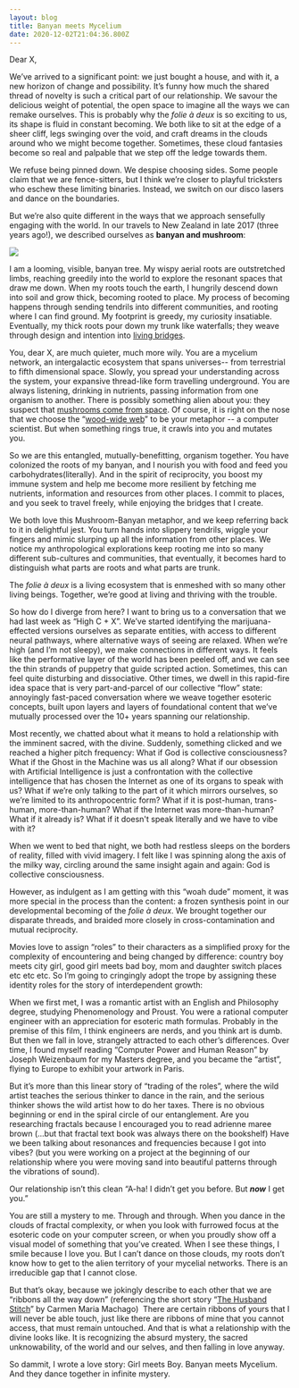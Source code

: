 ```yaml
---
layout: blog
title: Banyan meets Mycelium
date: 2020-12-02T21:04:36.800Z
---
```

Dear X, 

We’ve arrived to a significant point: we just bought a house, and with it, a new horizon of change and possibility. It’s funny how much the shared thread of novelty is such a critical part of our relationship. We savour the delicious weight of potential, the open space to imagine all the ways we can remake ourselves. This is probably why the *folie à deux* is so exciting to us, its shape is fluid in constant becoming. We both like to sit at the edge of a sheer cliff, legs swinging over the void, and craft dreams in the clouds around who we might become together. Sometimes, these cloud fantasies become so real and palpable that we step off the ledge towards them. 

We refuse being pinned down. We despise choosing sides. Some people claim that we are fence-sitters, but I think we’re closer to playful tricksters who eschew these limiting binaries. Instead, we switch on our disco lasers and dance on the boundaries. 

But we’re also quite different in the ways that we approach sensefully engaging with the world. In our travels to New Zealand in late 2017 (three years ago!), we described ourselves as **banyan and mushroom**: 

![](/images/mushroom-banyan.png)

I am a looming, visible, banyan tree. My wispy aerial roots are outstretched limbs, reaching greedily into the world to explore the resonant spaces that draw me down. When my roots touch the earth, I hungrily descend down into soil and grow thick, becoming rooted to place. My process of becoming happens through sending tendrils into different communities, and rooting where I can find ground. My footprint is greedy, my curiosity insatiable. Eventually, my thick roots pour down my trunk like waterfalls; they weave through design and intention into [living bridges](https://en.wikipedia.org/wiki/Living_root_bridge). 

You, dear X, are much quieter, much more wily. You are a mycelium network, an intergalactic ecosystem that spans universes-- from terrestrial to fifth dimensional space. Slowly, you spread your understanding across the system, your expansive thread-like form travelling underground. You are always listening, drinking in nutrients, passing information from one organism to another. There is possibly something alien about you: they suspect that [mushrooms come from space](https://www.explorebigsky.com/are-mushrooms-from-outer-space). Of course, it is right on the nose that we choose the “[wood-wide web](http://www.bbc.com/earth/story/20141111-plants-have-a-hidden-internet)” to be your metaphor -- a computer scientist. But when something rings true, it crawls into you and mutates you. 

So we are this entangled, mutually-benefitting, organism together. You have colonized the roots of my banyan, and I nourish you with food and feed you carbohydrates(literally). And in the spirit of reciprocity, you boost my immune system and help me become more resilient by fetching me nutrients, information and resources from other places. I commit to places, and you seek to travel freely, while enjoying the bridges that I create. 

We both love this Mushroom-Banyan metaphor, and we keep referring back to it in delightful jest. You turn hands into slippery tendrils, wiggle your fingers and mimic slurping up all the information from other places. We notice my anthropological explorations keep rooting me into so many different sub-cultures and communities, that eventually, it becomes hard to distinguish what parts are roots and what parts are trunk. 

The *folie à deux* is a living ecosystem that is enmeshed with so many other living beings. Together, we’re good at living and thriving with the trouble.

So how do I diverge from here? I want to bring us to a conversation that we had last week as “High C + X”. We’ve started identifying the marijuana-effected versions ourselves as separate entities, with access to different neural pathways, where alternative ways of seeing are relaxed. When we’re high (and I’m not sleepy), we make connections in different ways. It feels like the performative layer of the world has been peeled off, and we can see the thin strands of puppetry that guide scripted action. Sometimes, this can feel quite disturbing and dissociative. Other times, we dwell in this rapid-fire idea space that is very part-and-parcel of our collective “flow” state: annoyingly fast-paced conversation where we weave together esoteric concepts, built upon layers and layers of foundational content that we’ve mutually processed over the 10+ years spanning our relationship. 

Most recently, we chatted about what it means to hold a relationship with the imminent sacred, with the divine. Suddenly, something clicked and we reached a higher pitch frequency: What if God is collective consciousness? What if the Ghost in the Machine was us all along? What if our obsession with Artificial Intelligence is just a confrontation with the collective intelligence that has chosen the Internet as one of its organs to speak with us? What if we’re only talking to the part of it which mirrors ourselves, so we’re limited to its anthropocentric form? What if it is post-human, trans-human, more-than-human? What if the Internet was more-than-human? What if it already is? What if it doesn't speak literally and we have to vibe with it? 

When we went to bed that night, we both had restless sleeps on the borders of reality, filled with vivid imagery. I felt like I was spinning along the axis of the milky way, circling around the same insight again and again: God is collective consciousness. 

However, as indulgent as I am getting with this “woah dude” moment, it was more special in the process than the content: a frozen synthesis point in our developmental becoming of the *folie à deux*. We brought together our disparate threads, and braided more closely in cross-contamination and mutual reciprocity. 

Movies love to assign “roles” to their characters as a simplified proxy for the complexity of encountering and being changed by difference: country boy meets city girl, good girl meets bad boy, mom and daughter switch places etc etc etc. So I’m going to cringingly adopt the trope by assigning these identity roles for the story of interdependent growth: 

When we first met, I was a romantic artist with an English and Philosophy degree, studying Phenomenology and Proust. You were a rational computer engineer with an appreciation for esoteric math formulas. Probably in the premise of this film, I think engineers are nerds, and you think art is dumb. But then we fall in love, strangely attracted to each other’s differences. Over time, I found myself reading “Computer Power and Human Reason” by Joseph Weizenbaum for my Masters degree, and you became the “artist”, flying to Europe to exhibit your artwork in Paris. 

But it’s more than this linear story of “trading of the roles”, where the wild artist teaches the serious thinker to dance in the rain, and the serious thinker shows the wild artist how to do her taxes. There is no obvious beginning or end in the spiral circle of our entanglement. Are you researching fractals because I encouraged you to read adrienne maree brown (...but that fractal text book was always there on the bookshelf) Have we been talking about resonances and frequencies because I got into vibes? (but you were working on a project at the beginning of our relationship where you were moving sand into beautiful patterns through the vibrations of sound). 

Our relationship isn’t this clean “A-ha! I didn’t get you before. But ***now*** I get you.” 

You are still a mystery to me. Through and through. When you dance in the clouds of fractal complexity, or when you look with furrowed focus at the esoteric code on your computer screen, or when you proudly show off a visual model of something that you’ve created. When I see these things, I smile because I love you. But I can’t dance on those clouds, my roots don’t know how to get to the alien territory of your mycelial networks. There is an irreducible gap that I cannot close.  

But that’s okay, because we jokingly describe to each other that we are “ribbons all the way down” (referencing the short story “[The Husband Stitch](https://granta.com/the-husband-stitch/)” by Carmen Maria Machago)  There are certain ribbons of yours that I will never be able touch, just like there are ribbons of mine that you cannot access, that must remain untouched. And that is what a relationship with the divine looks like. It is recognizing the absurd mystery, the sacred unknowability, of the world and our selves, and then falling in love anyway. 

So dammit, I wrote a love story: Girl meets Boy. Banyan meets Mycelium. And they dance together in infinite mystery.